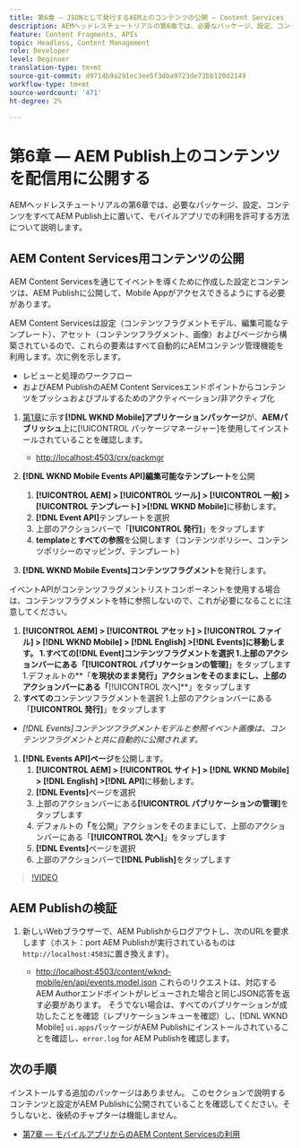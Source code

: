 ```yaml
---
title: 第6章 — JSONとして発行するAEM上のコンテンツの公開 — Content Services
description: AEMヘッドレスチュートリアルの第6章では、必要なパッケージ、設定、コンテンツをすべてAEM Publish上に置いて、モバイルアプリからの消費を許可する方法について説明します。
feature: Content Fragments, APIs
topic: Headless, Content Management
role: Developer
level: Beginner
translation-type: tm+mt
source-git-commit: d9714b9a291ec3ee5f3dba9723de72bb120d2149
workflow-type: tm+mt
source-wordcount: '471'
ht-degree: 2%

---
```



# 第6章 — AEM Publish上のコンテンツを配信用に公開する

AEMヘッドレスチュートリアルの第6章では、必要なパッケージ、設定、コンテンツをすべてAEM Publish上に置いて、モバイルアプリでの利用を許可する方法について説明します。

## AEM Content Services用コンテンツの公開

AEM Content Servicesを通じてイベントを導くために作成した設定とコンテンツは、AEM Publishに公開して、Mobile Appがアクセスできるようにする必要があります。

AEM Content Servicesは設定（コンテンツフラグメントモデル、編集可能なテンプレート）、アセット（コンテンツフラグメント、画像）およびページから構築されているので、これらの要素はすべて自動的にAEMコンテンツ管理機能を利用します。次に例を示します。

* レビューと処理のワークフロー
* およびAEM PublishのAEM Content Servicesエンドポイントからコンテンツをプッシュおよびプルするためのアクティベーション/非アクティブ化

1. [第1章](./chapter-1.md#wknd-mobile-application-packages)に示す&#x200B;**[!DNL WKND Mobile]アプリケーションパッケージ**&#x200B;が、**AEMパブリッシュ**&#x200B;上に[!UICONTROL パッケージマネージャー]を使用してインストールされていることを確認します。
   * [http://localhost:4503/crx/packmgr](http://localhost:4503/crx/packmgr)

1. **[!DNL WKND Mobile Events API]編集可能なテンプレート**&#x200B;を公開
   1. **[!UICONTROL AEM] > [!UICONTROL ツール] > [!UICONTROL 一般] > [!UICONTROL テンプレート] >[!DNL WKND Mobile]**&#x200B;に移動します。
   1. **[!DNL Event API]**&#x200B;テンプレートを選択
   1. 上部のアクションバーで「**[!UICONTROL 発行]**」をタップします
   1. **template**&#x200B;と&#x200B;**すべての参照**&#x200B;を公開します（コンテンツポリシー、コンテンツポリシーのマッピング、テンプレート）

1. **[!DNL WKND Mobile Events]コンテンツフラグメント**&#x200B;を発行します。

イベントAPIがコンテンツフラグメントリストコンポーネントを使用する場合は、コンテンツフラグメントを特に参照しないので、これが必要になることに注意してください。
1. **[!UICONTROL AEM] > [!UICONTROL アセット] > [!UICONTROL ファイル] > [!DNL WKND Mobile] > [!DNL English] >[!DNL Events]**に移動します。
1.すべての**[!DNL Event]**コンテンツフラグメントを選択
1.上部のアクションバーにある「**[!UICONTROL パブリケーションの管理]**」をタップします
1.デフォルトの**「**&#x200B;を現状のまま発行」アクションをそのままにし、上部のアクションバーにある「**[!UICONTROL 次へ]**」をタップします
1. **すべての**コンテンツフラグメントを選択
1.上部のアクションバーにある「**[!UICONTROL 発行]**」をタップします
* *[!DNL Events]コンテンツフラグメントモデルと参照イベント画像は、コンテンツフラグメントと共に自動的に公開されます。*

1. **[!DNL Events API]ページ**&#x200B;を公開します。
   1. **[!UICONTROL AEM] > [!UICONTROL サイト] > [!DNL WKND Mobile] > [!DNL English] >[!DNL API]**&#x200B;に移動します。
   1. **[!DNL Events]**&#x200B;ページを選択
   1. 上部のアクションバーにある&#x200B;**[!UICONTROL パブリケーションの管理]**&#x200B;をタップします
   1. デフォルトの&#x200B;**「**&#x200B;を公開」アクションをそのままにして、上部のアクションバーにある「**[!UICONTROL 次へ]**」をタップします
   1. **[!DNL Events]**&#x200B;ページを選択
   1. 上部のアクションバーで&#x200B;**[!DNL Publish]**&#x200B;をタップします

>[!VIDEO](https://video.tv.adobe.com/v/28343/?quality=12&learn=on)

## AEM Publishの検証

1. 新しいWebブラウザーで、AEM Publishからログアウトし、次のURLを要求します（ホスト：port AEM Publishが実行されているものは`http://localhost:4503`に置き換えます）。

   * [http://localhost:4503/content/wknd-mobile/en/api/events.model.json](http://localhost:4503/content/wknd-mobile/en/api/events.model.tidy.json)
   これらのリクエストは、対応するAEM Authorエンドポイントがレビューされた場合と同じJSON応答を返す必要があります。 そうでない場合は、すべてのパブリケーションが成功したことを確認（レプリケーションキューを確認）し、[!DNL WKND Mobile] `ui.apps`パッケージがAEM Publishにインストールされていることを確認し、`error.log` for AEM Publishを確認します。

## 次の手順

インストールする追加のパッケージはありません。 このセクションで説明するコンテンツと設定がAEM Publishに公開されていることを確認してください。そうしないと、後続のチャプターは機能しません。

* [第7章 — モバイルアプリからのAEM Content Servicesの利用](./chapter-7.md)
